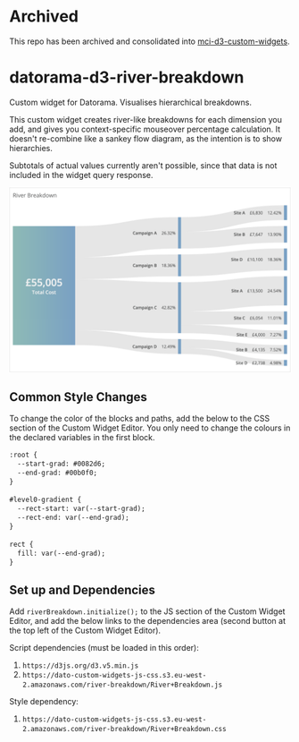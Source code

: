 # Archived
This repo has been archived and consolidated into [mci-d3-custom-widgets](https://github.com/jdharrisnz/mci-d3-custom-widgets).

# datorama-d3-river-breakdown
Custom widget for Datorama. Visualises hierarchical breakdowns.

This custom widget creates river-like breakdowns for each dimension you add, and gives you context-specific mouseover percentage calculation. It doesn't re-combine like a sankey flow diagram, as the intention is to show hierarchies.

Subtotals of actual values currently aren't possible, since that data is not included in the widget query response.

![Preview image](image.png)

## Common Style Changes
To change the color of the blocks and paths, add the below to the CSS section of the Custom Widget Editor. You only need to change the colours in the declared variables in the first block.
```
:root {
  --start-grad: #0082d6;
  --end-grad: #00b0f0;
}

#level0-gradient {
  --rect-start: var(--start-grad);
  --rect-end: var(--end-grad);
}

rect {
  fill: var(--end-grad);
}
```

## Set up and Dependencies
Add `riverBreakdown.initialize();` to the JS section of the Custom Widget Editor, and add the below links to the dependencies area (second button at the top left of the Custom Widget Editor).

Script dependencies (must be loaded in this order):
1. `https://d3js.org/d3.v5.min.js`
2. `https://dato-custom-widgets-js-css.s3.eu-west-2.amazonaws.com/river-breakdown/River+Breakdown.js`

Style dependency:
1. `https://dato-custom-widgets-js-css.s3.eu-west-2.amazonaws.com/river-breakdown/River+Breakdown.css`
